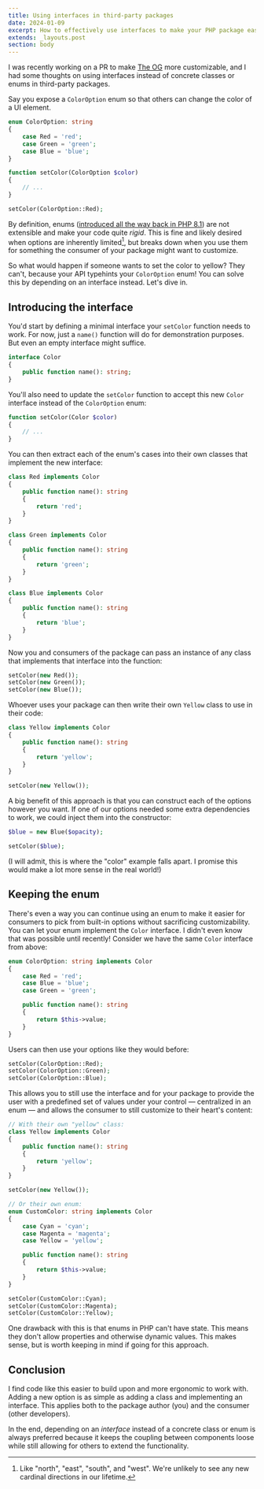 ```yaml
---
title: Using interfaces in third-party packages
date: 2024-01-09
excerpt: How to effectively use interfaces to make your PHP package easier to work with and more customizable than ever before.
extends: _layouts.post
section: body
---
```


I was recently working on a PR to make [The OG](https://github.com/simonhamp/the-og) more customizable, and I had some
thoughts on using interfaces instead of concrete classes or enums in third-party packages.

Say you expose a `ColorOption` enum so that others can change the color of a UI element.

```php
enum ColorOption: string 
{
    case Red = 'red';
    case Green = 'green';
    case Blue = 'blue';
}

function setColor(ColorOption $color) 
{
    // ...
}

setColor(ColorOption::Red);
```

By definition, enums ([introduced all the way back in PHP 8.1](https://php.watch/versions/8.1)) are not extensible and
make your code quite _rigid_. This is fine and likely desired when options are inherently limited[^1], but breaks down
when you use them for something the consumer of your package might want to customize.

So what would happen if someone wants to set the color to yellow? They can't, because your API typehints your
`ColorOption` enum! You can solve this by depending on an interface instead. Let's dive in.

## Introducing the interface
You'd start by defining a minimal interface your `setColor` function needs to work. For now, just a `name()` function
will do for demonstration purposes. But even an empty interface might suffice.

```php
interface Color
{
    public function name(): string;
}
```

You'll also need to update the `setColor` function to accept this new `Color` interface instead of the `ColorOption` enum:

```php
function setColor(Color $color)
{
    // ...
}
```

You can then extract each of the enum's cases into their own classes that implement the new interface:

```php
class Red implements Color
{
    public function name(): string
    {
        return 'red';
    }
}

class Green implements Color 
{
    public function name(): string
    {
        return 'green';
    }
}

class Blue implements Color 
{
    public function name(): string
    {
        return 'blue';
    }
}
```

Now you and consumers of the package can pass an instance of any class that implements that interface into the function:

```php
setColor(new Red());
setColor(new Green());
setColor(new Blue());
```

Whoever uses your package can then write their own `Yellow` class to use in their code:

```php
class Yellow implements Color
{
    public function name(): string
    {
        return 'yellow';
    }
}

setColor(new Yellow());
```

A big benefit of this approach is that you can construct each of the options however you want. If one of our options
needed some extra dependencies to work, we could inject them into the constructor:

```php
$blue = new Blue($opacity);

setColor($blue);
```

(I will admit, this is where the "color" example falls apart. I promise this would make a lot more sense in the real world!)

## Keeping the enum
There's even a way you can continue using an enum to make it easier for consumers to pick from built-in options without
sacrificing customizability. You can let your enum implement the `Color` interface. I didn't even know that was possible
until recently! Consider we have the same `Color` interface from above:

```php
enum ColorOption: string implements Color
{
    case Red = 'red';
    case Blue = 'blue';
    case Green = 'green';

    public function name(): string 
    {
        return $this->value;
    }
}
```

Users can then use your options like they would before:

```php
setColor(ColorOption::Red);
setColor(ColorOption::Green);
setColor(ColorOption::Blue);
```

This allows you to still use the interface and for your package to provide the user with a predefined set of values
under your control — centralized in an enum — and allows the consumer to still customize to their heart's content:

```php
// With their own "yellow" class:
class Yellow implements Color 
{
    public function name(): string
    {
        return 'yellow';
    }
}

setColor(new Yellow());

// Or their own enum:
enum CustomColor: string implements Color 
{
    case Cyan = 'cyan';
    case Magenta = 'magenta';
    case Yellow = 'yellow';

    public function name(): string 
    {
        return $this->value;
    }
}

setColor(CustomColor::Cyan);
setColor(CustomColor::Magenta);
setColor(CustomColor::Yellow);
```

One drawback with this is that enums in PHP can't have state. This means they don't allow properties and otherwise
dynamic values. This makes sense, but is worth keeping in mind if going for this approach.

## Conclusion
I find code like this easier to build upon and more ergonomic to work with. Adding a new option is as simple as adding a
class and implementing an interface. This applies both to the package author (you) and the consumer (other developers).

In the end, depending on an _interface_ instead of a concrete class or enum is always preferred because it keeps the
coupling between components loose while still allowing for others to extend the functionality.

[^1]: Like "north", "east", "south", and "west". We're unlikely to see any new cardinal directions in our lifetime.

